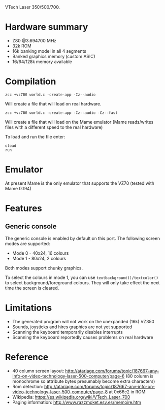 VTech Laser 350/500/700.

# Hardware summary

* Z80 @3.694700 MHz
* 32k ROM
* 16k banking model in all 4 segments
* Banked graphics memory (custom ASIC)
* 16/64/128k memory available

# Compilation

    zcc +vz700 world.c -create-app -Cz--audio

Will create a file that will load on real hardware.

    zcc +vz700 world.c -create-app -Cz--audio -Cz--fast

Will create a file that will load on the Mame emulator (Mame reads/writes files with a different speed to the real hardware)

To load and run the file enter:

    cload
    run

# Emulator

At present Mame is the only emulator that supports the VZ70 (tested with Mame 0.194)

# Features

## Generic console

The generic console is enabled by default on this port. The following screen modes are supported:

* Mode 0 - 40x24, 16 colours
* Mode 1 - 80x24, 2 colours

Both modes support chunky graphics.

To select the colours in mode 1, you can use `textbackground()/textcolor()` to select background/foreground colours. They will only take effect the next time the screen is cleared.

# Limitations

* The generated program will not work on the unexpanded (16k) VZ350
* Sounds, joysticks and hires graphics are not yet supported
* Scanning the keyboard temporarily disables interrupts
* Scanning the keyboard reportedly causes problems on real hardware

# Reference

* 40 column screen layout: http://atariage.com/forums/topic/187667-any-info-on-video-technology-laser-500-computer/page-6 (80 column is monochrome so attribute bytes presumably become extra characters)
* Rom detection: http://atariage.com/forums/topic/187667-any-info-on-video-technology-laser-500-computer/page-8 at 0x66c2 in ROM
* Wikipedia: https://es.wikipedia.org/wiki/VTech_Laser_700
* Paging information: http://www.razzmoket.esy.es/memoire.htm
